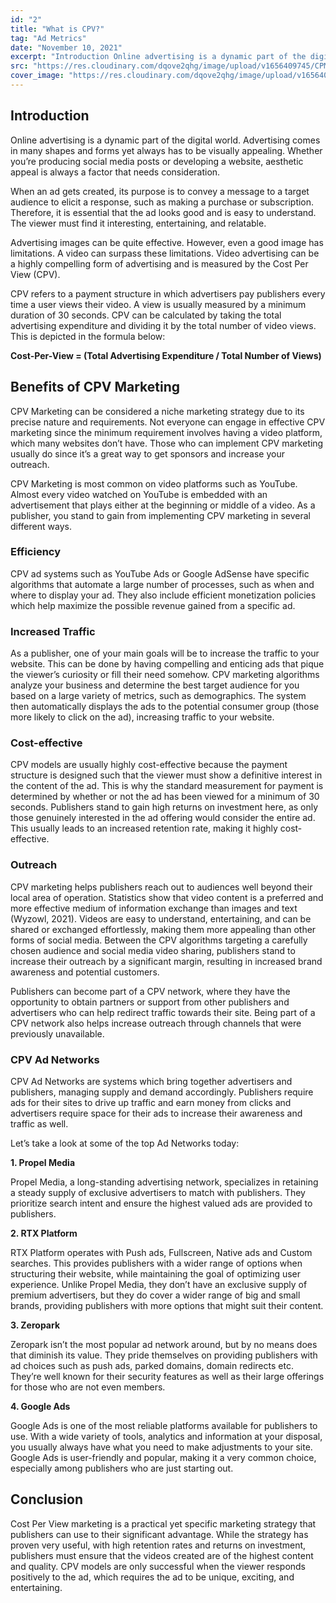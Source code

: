 ```yaml
---
id: "2"
title: "What is CPV?"
tag: "Ad Metrics"
date: "November 10, 2021"
excerpt: "Introduction Online advertising is a dynamic part of the digital world. Advertising comes in many shapes and forms yet always has to be visually appealing."
src: "https://res.cloudinary.com/dqove2qhg/image/upload/v1656409745/CPM%20Calculators/What-is-CPV_klbbkh.jpg"
cover_image: "https://res.cloudinary.com/dqove2qhg/image/upload/v1656409745/CPM%20Calculators/What-is-CPV_klbbkh.jpg"
---
```


## Introduction

Online advertising is a dynamic part of the digital world. Advertising comes in many shapes and forms yet always has to be visually appealing. Whether you’re producing social media posts or developing a website, aesthetic appeal is always a factor that needs consideration.

When an ad gets created, its purpose is to convey a message to a target audience to elicit a response, such as making a purchase or subscription. Therefore, it is essential that the ad looks good and is easy to understand. The viewer must find it interesting, entertaining, and relatable.

Advertising images can be quite effective. However, even a good image has limitations. A video can surpass these limitations. Video advertising can be a highly compelling form of advertising and is measured by the Cost Per View (CPV).

CPV refers to a payment structure in which advertisers pay publishers every time a user views their video. A view is usually measured by a minimum duration of 30 seconds. CPV can be calculated by taking the total advertising expenditure and dividing it by the total number of video views. This is depicted in the formula below:

**Cost-Per-View = (Total Advertising Expenditure / Total Number of Views)**

## Benefits of CPV Marketing

CPV Marketing can be considered a niche marketing strategy due to its precise nature and requirements. Not everyone can engage in effective CPV marketing since the minimum requirement involves having a video platform, which many websites don’t have. Those who can implement CPV marketing usually do since it’s a great way to get sponsors and increase your outreach.

CPV Marketing is most common on video platforms such as YouTube. Almost every video watched on YouTube is embedded with an advertisement that plays either at the beginning or middle of a video. As a publisher, you stand to gain from implementing CPV marketing in several different ways.

### Efficiency

CPV ad systems such as YouTube Ads or Google AdSense have specific algorithms that automate a large number of processes, such as when and where to display your ad. They also include efficient monetization policies which help maximize the possible revenue gained from a specific ad.

### Increased Traffic

As a publisher, one of your main goals will be to increase the traffic to your website. This can be done by having compelling and enticing ads that pique the viewer’s curiosity or fill their need somehow. CPV marketing algorithms analyze your business and determine the best target audience for you based on a large variety of metrics, such as demographics. The system then automatically displays the ads to the potential consumer group (those more likely to click on the ad), increasing traffic to your website.

### Cost-effective

CPV models are usually highly cost-effective because the payment structure is designed such that the viewer must show a definitive interest in the content of the ad. This is why the standard measurement for payment is determined by whether or not the ad has been viewed for a minimum of 30 seconds. Publishers stand to gain high returns on investment here, as only those genuinely interested in the ad offering would consider the entire ad. This usually leads to an increased retention rate, making it highly cost-effective.

### Outreach

CPV marketing helps publishers reach out to audiences well beyond their local area of operation. Statistics show that video content is a preferred and more effective medium of information exchange than images and text (Wyzowl, 2021). Videos are easy to understand, entertaining, and can be shared or exchanged effortlessly, making them more appealing than other forms of social media. Between the CPV algorithms targeting a carefully chosen audience and social media video sharing, publishers stand to increase their outreach by a significant margin, resulting in increased brand awareness and potential customers.

Publishers can become part of a CPV network, where they have the opportunity to obtain partners or support from other publishers and advertisers who can help redirect traffic towards their site. Being part of a CPV network also helps increase outreach through channels that were previously unavailable.

### CPV Ad Networks

CPV Ad Networks are systems which bring together advertisers and publishers, managing supply and demand accordingly. Publishers require ads for their sites to drive up traffic and earn money from clicks and advertisers require space for their ads to increase their awareness and traffic as well.

Let’s take a look at some of the top Ad Networks today:

**1. Propel Media**

Propel Media, a long-standing advertising network, specializes in retaining a steady supply of exclusive advertisers to match with publishers. They prioritize search intent and ensure the highest valued ads are provided to publishers.

**2. RTX Platform**

RTX Platform operates with Push ads, Fullscreen, Native ads and Custom searches. This provides publishers with a wider range of options when structuring their website, while maintaining the goal of optimizing user experience. Unlike Propel Media, they don’t have an exclusive supply of premium advertisers, but they do cover a wider range of big and small brands, providing publishers with more options that might suit their content.

**3. Zeropark**

Zeropark isn’t the most popular ad network around, but by no means does that diminish its value. They pride themselves on providing publishers with ad choices such as push ads, parked domains, domain redirects etc. They’re well known for their security features as well as their large offerings for those who are not even members.

**4. Google Ads**

Google Ads is one of the most reliable platforms available for publishers to use. With a wide variety of tools, analytics and information at your disposal, you usually always have what you need to make adjustments to your site. Google Ads is user-friendly and popular, making it a very common choice, especially among publishers who are just starting out.

## Conclusion

Cost Per View marketing is a practical yet specific marketing strategy that publishers can use to their significant advantage. While the strategy has proven very useful, with high retention rates and returns on investment, publishers must ensure that the videos created are of the highest content and quality. CPV models are only successful when the viewer responds positively to the ad, which requires the ad to be unique, exciting, and entertaining.
